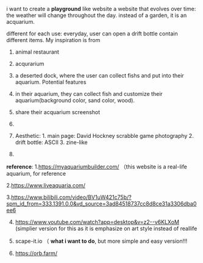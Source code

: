 i want to create a **playground** like website
a website that evolves over time: the weather will change throughout the day.
instead of a garden, it is an acquarium.

different for each use: everyday, user can open a drift bottle contain different items.
My inspiration is from 
1. animal restaurant
2. acqurarium 

3. a deserted dock, where the user can collect fishs and put into their aquarium.
   Potential features
4. in their aquarium, they can collect fish and customize their aquarium(background color, sand color, wood).
5. share their acquarium screenshot
6. 

7. Aesthetic: 1. main page: David Hockney scrabble game photography 2. drift bottle: ASCII 3. zine-like 
8. 
**reference**:
1.https://myaquariumbuilder.com/ （this website is a real-life aquarium, for reference

2.https://www.liveaquaria.com/

3.https://www.bilibili.com/video/BV1uW421c75b/?spm_id_from=333.1391.0.0&vd_source=3ad84518737cc8d8ce31a3306dba0ee6

4. https://www.youtube.com/watch?app=desktop&v=z2--v6KLXoM (simplier version for this as it is emphasize on art style instead of reallife
   
5. scape-it.io （ **what i want to do**, but more simple and easy version!!!
6. https://orb.farm/
